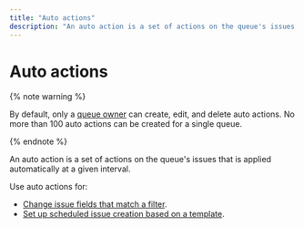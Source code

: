 ```yaml
---
title: "Auto actions"
description: "An auto action is a set of actions on the queue's issues that is applied automatically at a given interval."
---
```


# Auto actions

{% note warning %}

By default, only a [queue owner](../manager/queue-access.md) can create, edit, and delete auto actions. No more than 100 auto actions can be created for a single queue.

{% endnote %}

An auto action is a set of actions on the queue's issues that is applied automatically at a given interval.

Use auto actions for:

- [Change issue fields that match a filter](create-autoaction.md).
- [Set up scheduled issue creation based on a template](ticket-schedule.md).




